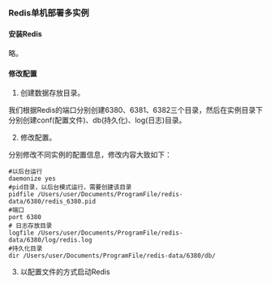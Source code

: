 ### Redis单机部署多实例

#### 安装Redis

略。

#### 修改配置

1. 创建数据存放目录。

我们根据Redis的端口分别创建6380、6381、6382三个目录，然后在实例目录下分别创建conf(配置文件)、db(持久化)、log(日志)目录。

2. 修改配置。

分别修改不同实例的配置信息，修改内容大致如下：

```properties
#以后台运行
daemonize yes
#pid目录，以后台模式运行，需要创建该目录
pidfile /Users/user/Documents/ProgramFile/redis-data/6380/redis_6380.pid
#端口
port 6380
# 日志存放目录
logfile /Users/user/Documents/ProgramFile/redis-data/6380/log/redis.log
#持久化目录
dir /Users/user/Documents/ProgramFile/redis-data/6380/db/
```

3. 以配置文件的方式启动Redis





